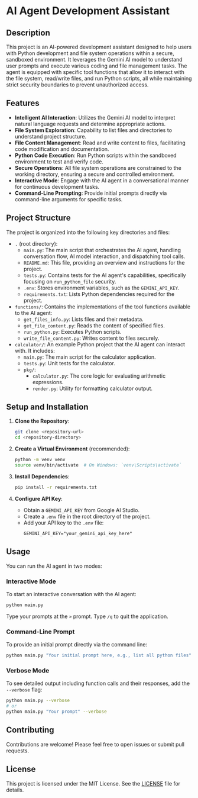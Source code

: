 # AI Agent Development Assistant

## Description
This project is an AI-powered development assistant designed to help users with Python development and file system operations within a secure, sandboxed environment. It leverages the Gemini AI model to understand user prompts and execute various coding and file management tasks. The agent is equipped with specific tool functions that allow it to interact with the file system, read/write files, and run Python scripts, all while maintaining strict security boundaries to prevent unauthorized access.

## Features
*   **Intelligent AI Interaction**: Utilizes the Gemini AI model to interpret natural language requests and determine appropriate actions.
*   **File System Exploration**: Capability to list files and directories to understand project structure.
*   **File Content Management**: Read and write content to files, facilitating code modification and documentation.
*   **Python Code Execution**: Run Python scripts within the sandboxed environment to test and verify code.
*   **Secure Operations**: All file system operations are constrained to the working directory, ensuring a secure and controlled environment.
*   **Interactive Mode**: Engage with the AI agent in a conversational manner for continuous development tasks.
*   **Command-Line Prompting**: Provide initial prompts directly via command-line arguments for specific tasks.

## Project Structure
The project is organized into the following key directories and files:

*   `.` (root directory):
    *   `main.py`: The main script that orchestrates the AI agent, handling conversation flow, AI model interaction, and dispatching tool calls.
    *   `README.md`: This file, providing an overview and instructions for the project.
    *   `tests.py`: Contains tests for the AI agent's capabilities, specifically focusing on `run_python_file` security.
    *   `.env`: Stores environment variables, such as the `GEMINI_API_KEY`.
    *   `requirements.txt`: Lists Python dependencies required for the project.
*   `functions/`: Contains the implementations of the tool functions available to the AI agent:
    *   `get_files_info.py`: Lists files and their metadata.
    *   `get_file_content.py`: Reads the content of specified files.
    *   `run_python.py`: Executes Python scripts.
    *   `write_file_content.py`: Writes content to files securely.
*   `calculator/`: An example Python project that the AI agent can interact with. It includes:
    *   `main.py`: The main script for the calculator application.
    *   `tests.py`: Unit tests for the calculator.
    *   `pkg/`:
        *   `calculator.py`: The core logic for evaluating arithmetic expressions.
        *   `render.py`: Utility for formatting calculator output.

## Setup and Installation

1.  **Clone the Repository**:
    ```bash
    git clone <repository-url>
    cd <repository-directory>
    ```

2.  **Create a Virtual Environment** (recommended):
    ```bash
    python -m venv venv
    source venv/bin/activate  # On Windows: `venv\Scripts\activate`
    ```

3.  **Install Dependencies**:
    ```bash
    pip install -r requirements.txt
    ```

4.  **Configure API Key**:
    *   Obtain a `GEMINI_API_KEY` from Google AI Studio.
    *   Create a `.env` file in the root directory of the project.
    *   Add your API key to the `.env` file:
        ```
        GEMINI_API_KEY="your_gemini_api_key_here"
        ```

## Usage

You can run the AI agent in two modes:

### Interactive Mode

To start an interactive conversation with the AI agent:

```bash
python main.py
```
Type your prompts at the `>` prompt. Type `/q` to quit the application.

### Command-Line Prompt

To provide an initial prompt directly via the command line:

```bash
python main.py "Your initial prompt here, e.g., list all python files"
```

### Verbose Mode

To see detailed output including function calls and their responses, add the `--verbose` flag:

```bash
python main.py --verbose
# or
python main.py "Your prompt" --verbose
```

## Contributing
Contributions are welcome! Please feel free to open issues or submit pull requests.

## License
This project is licensed under the MIT License. See the [LICENSE](LICENSE) file for details.

